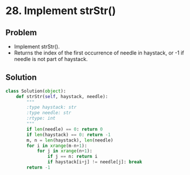 # 28. Implement strStr()

## Problem
- Implement strStr().
- Returns the index of the first occurrence of needle in haystack, or -1 if needle is not part of haystack.

## Solution

```python
class Solution(object):
    def strStr(self, haystack, needle):
        """
        :type haystack: str
        :type needle: str
        :rtype: int
        """
        if len(needle) == 0: return 0
        if len(haystack) == 0: return -1
        m, n = len(haystack), len(needle)
        for i in xrange(m-n+1):
            for j in xrange(n+1):
                if j == n: return i
                if haystack[i+j] != needle[j]: break
        return -1
```
